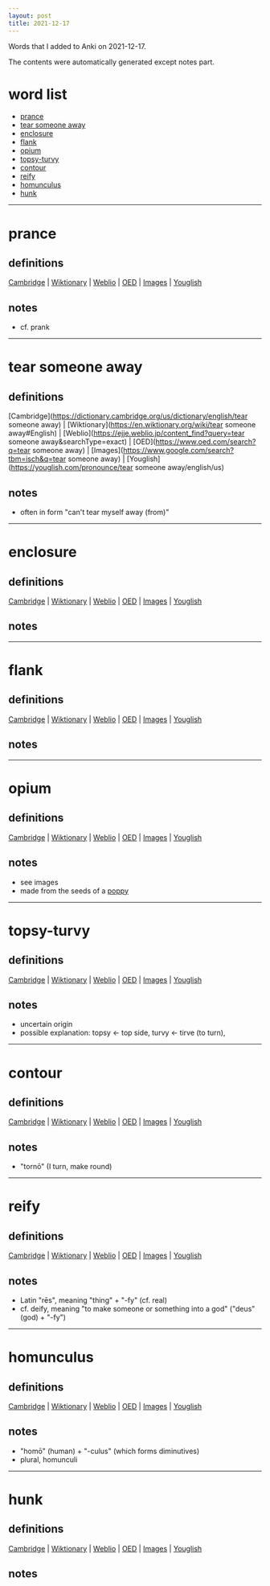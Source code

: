 ```yaml
---
layout: post
title: 2021-12-17
---
```


Words that I added to Anki on 2021-12-17.

The contents were automatically generated except notes part.
# word list
- [prance](#prance)
- [tear someone away](#tear-someone-away)
- [enclosure](#enclosure)
- [flank](#flank)
- [opium](#opium)
- [topsy-turvy](#topsy-turvy)
- [contour](#contour)
- [reify](#reify)
- [homunculus](#homunculus)
- [hunk](#hunk)

---

# prance
## definitions
[Cambridge](https://dictionary.cambridge.org/us/dictionary/english/prance)
|
[Wiktionary](https://en.wiktionary.org/wiki/prance#English)
|
[Weblio](https://ejje.weblio.jp/content_find?query=prance&searchType=exact)
|
[OED](https://www.oed.com/search?q=prance)
|
[Images](https://www.google.com/search?tbm=isch&q=prance)
|
[Youglish](https://youglish.com/pronounce/prance/english/us)

## notes
- cf. prank

---

# tear someone away
## definitions
[Cambridge](https://dictionary.cambridge.org/us/dictionary/english/tear someone away)
|
[Wiktionary](https://en.wiktionary.org/wiki/tear someone away#English)
|
[Weblio](https://ejje.weblio.jp/content_find?query=tear someone away&searchType=exact)
|
[OED](https://www.oed.com/search?q=tear someone away)
|
[Images](https://www.google.com/search?tbm=isch&q=tear someone away)
|
[Youglish](https://youglish.com/pronounce/tear someone away/english/us)

## notes
- often in form "can't tear myself away (from)"

---

# enclosure
## definitions
[Cambridge](https://dictionary.cambridge.org/us/dictionary/english/enclosure)
|
[Wiktionary](https://en.wiktionary.org/wiki/enclosure#English)
|
[Weblio](https://ejje.weblio.jp/content_find?query=enclosure&searchType=exact)
|
[OED](https://www.oed.com/search?q=enclosure)
|
[Images](https://www.google.com/search?tbm=isch&q=enclosure)
|
[Youglish](https://youglish.com/pronounce/enclosure/english/us)

## notes

---

# flank
## definitions
[Cambridge](https://dictionary.cambridge.org/us/dictionary/english/flank)
|
[Wiktionary](https://en.wiktionary.org/wiki/flank#English)
|
[Weblio](https://ejje.weblio.jp/content_find?query=flank&searchType=exact)
|
[OED](https://www.oed.com/search?q=flank)
|
[Images](https://www.google.com/search?tbm=isch&q=flank)
|
[Youglish](https://youglish.com/pronounce/flank/english/us)

## notes

---

# opium
## definitions
[Cambridge](https://dictionary.cambridge.org/us/dictionary/english/opium)
|
[Wiktionary](https://en.wiktionary.org/wiki/opium#English)
|
[Weblio](https://ejje.weblio.jp/content_find?query=opium&searchType=exact)
|
[OED](https://www.oed.com/search?q=opium)
|
[Images](https://www.google.com/search?tbm=isch&q=opium)
|
[Youglish](https://youglish.com/pronounce/opium/english/us)

## notes
- see images
- made from the seeds of a [poppy](https://en.wikipedia.org/wiki/Poppy)

---

# topsy-turvy
## definitions
[Cambridge](https://dictionary.cambridge.org/us/dictionary/english/topsy-turvy)
|
[Wiktionary](https://en.wiktionary.org/wiki/topsy-turvy#English)
|
[Weblio](https://ejje.weblio.jp/content_find?query=topsy-turvy&searchType=exact)
|
[OED](https://www.oed.com/search?q=topsy-turvy)
|
[Images](https://www.google.com/search?tbm=isch&q=topsy-turvy)
|
[Youglish](https://youglish.com/pronounce/topsy-turvy/english/us)

## notes
- uncertain origin
- possible explanation: topsy <- top side, turvy <- tirve (to turn), 

---

# contour
## definitions
[Cambridge](https://dictionary.cambridge.org/us/dictionary/english/contour)
|
[Wiktionary](https://en.wiktionary.org/wiki/contour#English)
|
[Weblio](https://ejje.weblio.jp/content_find?query=contour&searchType=exact)
|
[OED](https://www.oed.com/search?q=contour)
|
[Images](https://www.google.com/search?tbm=isch&q=contour)
|
[Youglish](https://youglish.com/pronounce/contour/english/us)

## notes
- "tornō" (I turn, make round)

---

# reify
## definitions
[Cambridge](https://dictionary.cambridge.org/us/dictionary/english/reify)
|
[Wiktionary](https://en.wiktionary.org/wiki/reify#English)
|
[Weblio](https://ejje.weblio.jp/content_find?query=reify&searchType=exact)
|
[OED](https://www.oed.com/search?q=reify)
|
[Images](https://www.google.com/search?tbm=isch&q=reify)
|
[Youglish](https://youglish.com/pronounce/reify/english/us)

## notes
- Latin "rēs", meaning "thing" + "-fy" (cf. real)
- cf. deify, meaning "to make someone or something into a god" ("deus" (god) + "-fy")

---

# homunculus
## definitions
[Cambridge](https://dictionary.cambridge.org/us/dictionary/english/homunculus)
|
[Wiktionary](https://en.wiktionary.org/wiki/homunculus#English)
|
[Weblio](https://ejje.weblio.jp/content_find?query=homunculus&searchType=exact)
|
[OED](https://www.oed.com/search?q=homunculus)
|
[Images](https://www.google.com/search?tbm=isch&q=homunculus)
|
[Youglish](https://youglish.com/pronounce/homunculus/english/us)

## notes
- "homō" (human) + "-culus" (which forms diminutives)
- plural, homunculi

---

# hunk
## definitions
[Cambridge](https://dictionary.cambridge.org/us/dictionary/english/hunk)
|
[Wiktionary](https://en.wiktionary.org/wiki/hunk#English)
|
[Weblio](https://ejje.weblio.jp/content_find?query=hunk&searchType=exact)
|
[OED](https://www.oed.com/search?q=hunk)
|
[Images](https://www.google.com/search?tbm=isch&q=hunk)
|
[Youglish](https://youglish.com/pronounce/hunk/english/us)

## notes

